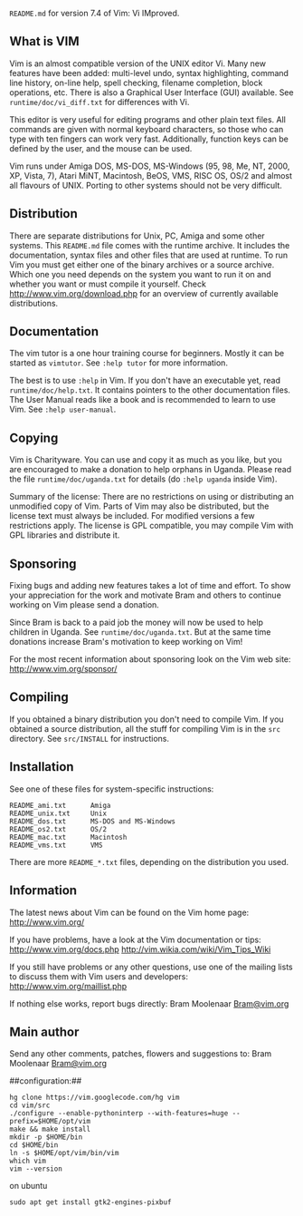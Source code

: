 `README.md` for version 7.4 of Vim: Vi IMproved.


## What is VIM ##

Vim is an almost compatible version of the UNIX editor Vi.  Many new features
have been added: multi-level undo, syntax highlighting, command line history,
on-line help, spell checking, filename completion, block operations, etc.
There is also a Graphical User Interface (GUI) available.  See
`runtime/doc/vi_diff.txt` for differences with Vi.

This editor is very useful for editing programs and other plain text files.
All commands are given with normal keyboard characters, so those who can type
with ten fingers can work very fast.  Additionally, function keys can be
defined by the user, and the mouse can be used.

Vim runs under Amiga DOS, MS-DOS, MS-Windows (95, 98, Me, NT, 2000, XP, Vista,
7), Atari MiNT, Macintosh, BeOS, VMS, RISC OS, OS/2 and almost all flavours of
UNIX.  Porting to other systems should not be very difficult.


## Distribution ##

There are separate distributions for Unix, PC, Amiga and some other systems.
This `README.md` file comes with the runtime archive.  It includes the
documentation, syntax files and other files that are used at runtime.  To run
Vim you must get either one of the binary archives or a source archive.
Which one you need depends on the system you want to run it on and whether you
want or must compile it yourself.  Check http://www.vim.org/download.php for
an overview of currently available distributions.


## Documentation ##

The vim tutor is a one hour training course for beginners.  Mostly it can be
started as `vimtutor`.  See `:help tutor` for more information.

The best is to use `:help` in Vim.  If you don't have an executable yet, read
`runtime/doc/help.txt`.  It contains pointers to the other documentation
files.  The User Manual reads like a book and is recommended to learn to use
Vim.  See `:help user-manual`.


## Copying ##

Vim is Charityware.  You can use and copy it as much as you like, but you are
encouraged to make a donation to help orphans in Uganda.  Please read the file
`runtime/doc/uganda.txt` for details (do `:help uganda` inside Vim).

Summary of the license: There are no restrictions on using or distributing an
unmodified copy of Vim.  Parts of Vim may also be distributed, but the license
text must always be included.  For modified versions a few restrictions apply.
The license is GPL compatible, you may compile Vim with GPL libraries and
distribute it.


## Sponsoring ##

Fixing bugs and adding new features takes a lot of time and effort.  To show
your appreciation for the work and motivate Bram and others to continue
working on Vim please send a donation.

Since Bram is back to a paid job the money will now be used to help children
in Uganda.  See `runtime/doc/uganda.txt`.  But at the same time donations
increase Bram's motivation to keep working on Vim!

For the most recent information about sponsoring look on the Vim web site:
	http://www.vim.org/sponsor/


## Compiling ##

If you obtained a binary distribution you don't need to compile Vim.  If you
obtained a source distribution, all the stuff for compiling Vim is in the
`src` directory.  See `src/INSTALL` for instructions.


## Installation ##

See one of these files for system-specific instructions:

	README_ami.txt		Amiga
	README_unix.txt		Unix
	README_dos.txt		MS-DOS and MS-Windows
	README_os2.txt		OS/2
	README_mac.txt		Macintosh
	README_vms.txt		VMS

There are more `README_*.txt` files, depending on the distribution you used.


## Information ##

The latest news about Vim can be found on the Vim home page:
	http://www.vim.org/

If you have problems, have a look at the Vim documentation or tips:
	http://www.vim.org/docs.php
	http://vim.wikia.com/wiki/Vim_Tips_Wiki

If you still have problems or any other questions, use one of the mailing
lists to discuss them with Vim users and developers:
	http://www.vim.org/maillist.php

If nothing else works, report bugs directly:
	Bram Moolenaar <Bram@vim.org>


## Main author ##

Send any other comments, patches, flowers and suggestions to:
	Bram Moolenaar <Bram@vim.org>


##configuration:##
```
hg clone https://vim.googlecode.com/hg vim
cd vim/src
./configure --enable-pythoninterp --with-features=huge --prefix=$HOME/opt/vim
make && make install
mkdir -p $HOME/bin
cd $HOME/bin
ln -s $HOME/opt/vim/bin/vim
which vim
vim --version
```
on ubuntu
```
sudo apt get install gtk2-engines-pixbuf
```

